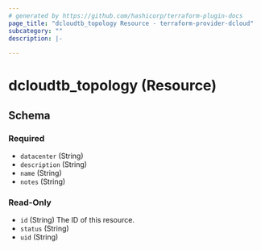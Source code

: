 ```yaml
---
# generated by https://github.com/hashicorp/terraform-plugin-docs
page_title: "dcloudtb_topology Resource - terraform-provider-dcloud"
subcategory: ""
description: |-
  
---
```


# dcloudtb_topology (Resource)





<!-- schema generated by tfplugindocs -->
## Schema

### Required

- `datacenter` (String)
- `description` (String)
- `name` (String)
- `notes` (String)

### Read-Only

- `id` (String) The ID of this resource.
- `status` (String)
- `uid` (String)


